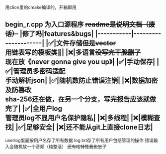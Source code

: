 用clion里的cmake编译的，开箱即用

begin_r.cpp 为入口源程序 
~~readme是说明文档（废话）~~
|修了吗|features&bugs|
|-----------|---------------------|
|✅|文件存储~~但是vector~~<br> 用链表写的模板类🎊|
|❌|多语言~~没写完干脆删了~~<br>现在放《never gonna give you up》|
|✅|手动保存|
|✅|管理员多密码适配<br>手动解析json|
|✅|随机数防止错误注销|
|❌|数据加密及防篡改<br>sha-256还在做，在另一个分支，写完报告应该就做完了|
|✅|全用户log<br>管理员log不显用户名保护隐私|
|❌|多线程|
|❌|模糊查找|
|✅|足够安全|
|❌|还不能从git上直接clone日志|
---
userlog里面按用户名存了所有数据
log.txt存了所有用户包括管理的操作
错误输入会随机放一个音频（纯整活）
~~还有啥特性我也忘了~~